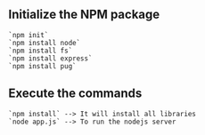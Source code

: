 ## Initialize the NPM package
    `npm init`
    `npm install node`
    `npm install fs`
    `npm install express`
    `npm install pug`

## Execute the commands
    `npm install` --> It will install all libraries
    `node app.js` --> To run the nodejs server
